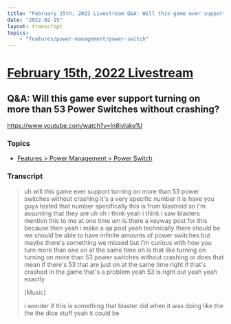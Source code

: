 ```yaml
---
title: "February 15th, 2022 Livestream Q&A: Will this game ever support turning on more than 53 Power Switches without crashing?"
date: "2022-02-15"
layout: transcript
topics:
    - "features/power-management/power-switch"
---
```

# [February 15th, 2022 Livestream](../2022-02-15.md)
## Q&A: Will this game ever support turning on more than 53 Power Switches without crashing?
https://www.youtube.com/watch?v=In8ivlake1U

### Topics
* [Features > Power Management > Power Switch](../topics/features/power-management/power-switch.md)

### Transcript

> uh will this game ever support turning on more than 53 power switches without crashing it's a very specific number it is have you guys tested that number specifically this is from blastroid so i'm assuming that they are uh oh i think yeah i think i saw blasters mention this to me at one time um is there a keyway post for this because then yeah i make a qa post yeah technically there should be we should be able to have infinite amounts of power switches but maybe there's something we missed but i'm curious with how you turn more than one on at the same time oh is that like turning on turning on more than 53 power switches without crashing or does that mean if there's 53 that are just on at the same time right if that's crashed in the game that's a problem yeah 53 is right out yeah yeah exactly
>
> [Music]
>
> i wonder if this is something that blaster did when it was doing like the the the dice stuff yeah it could be
